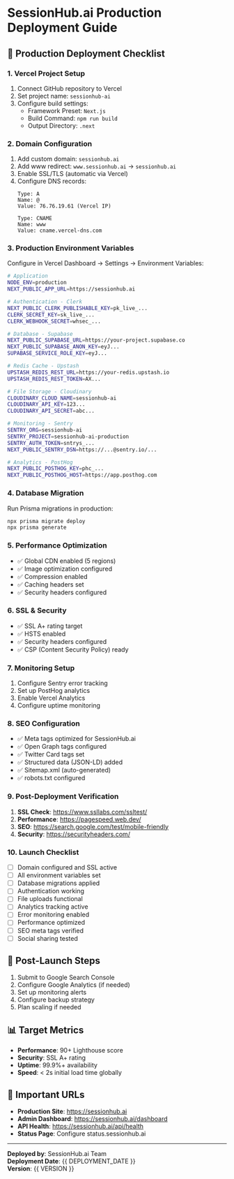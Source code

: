 # SessionHub.ai Production Deployment Guide

## 🚀 Production Deployment Checklist

### 1. Vercel Project Setup
1. Connect GitHub repository to Vercel
2. Set project name: `sessionhub-ai`
3. Configure build settings:
   - Framework Preset: `Next.js`
   - Build Command: `npm run build`
   - Output Directory: `.next`

### 2. Domain Configuration
1. Add custom domain: `sessionhub.ai`
2. Add www redirect: `www.sessionhub.ai` → `sessionhub.ai`
3. Enable SSL/TLS (automatic via Vercel)
4. Configure DNS records:
   ```
   Type: A
   Name: @
   Value: 76.76.19.61 (Vercel IP)
   
   Type: CNAME
   Name: www
   Value: cname.vercel-dns.com
   ```

### 3. Production Environment Variables
Configure in Vercel Dashboard → Settings → Environment Variables:

```bash
# Application
NODE_ENV=production
NEXT_PUBLIC_APP_URL=https://sessionhub.ai

# Authentication - Clerk
NEXT_PUBLIC_CLERK_PUBLISHABLE_KEY=pk_live_...
CLERK_SECRET_KEY=sk_live_...
CLERK_WEBHOOK_SECRET=whsec_...

# Database - Supabase
NEXT_PUBLIC_SUPABASE_URL=https://your-project.supabase.co
NEXT_PUBLIC_SUPABASE_ANON_KEY=eyJ...
SUPABASE_SERVICE_ROLE_KEY=eyJ...

# Redis Cache - Upstash
UPSTASH_REDIS_REST_URL=https://your-redis.upstash.io
UPSTASH_REDIS_REST_TOKEN=AX...

# File Storage - Cloudinary
CLOUDINARY_CLOUD_NAME=sessionhub-ai
CLOUDINARY_API_KEY=123...
CLOUDINARY_API_SECRET=abc...

# Monitoring - Sentry
SENTRY_ORG=sessionhub-ai
SENTRY_PROJECT=sessionhub-ai-production
SENTRY_AUTH_TOKEN=sntrys_...
NEXT_PUBLIC_SENTRY_DSN=https://...@sentry.io/...

# Analytics - PostHog
NEXT_PUBLIC_POSTHOG_KEY=phc_...
NEXT_PUBLIC_POSTHOG_HOST=https://app.posthog.com
```

### 4. Database Migration
Run Prisma migrations in production:
```bash
npx prisma migrate deploy
npx prisma generate
```

### 5. Performance Optimization
- ✅ Global CDN enabled (5 regions)
- ✅ Image optimization configured
- ✅ Compression enabled
- ✅ Caching headers set
- ✅ Security headers configured

### 6. SSL & Security
- ✅ SSL A+ rating target
- ✅ HSTS enabled
- ✅ Security headers configured
- ✅ CSP (Content Security Policy) ready

### 7. Monitoring Setup
1. Configure Sentry error tracking
2. Set up PostHog analytics
3. Enable Vercel Analytics
4. Configure uptime monitoring

### 8. SEO Configuration
- ✅ Meta tags optimized for SessionHub.ai
- ✅ Open Graph tags configured
- ✅ Twitter Card tags set
- ✅ Structured data (JSON-LD) added
- ✅ Sitemap.xml (auto-generated)
- ✅ robots.txt configured

### 9. Post-Deployment Verification
1. **SSL Check**: https://www.ssllabs.com/ssltest/
2. **Performance**: https://pagespeed.web.dev/
3. **SEO**: https://search.google.com/test/mobile-friendly
4. **Security**: https://securityheaders.com/

### 10. Launch Checklist
- [ ] Domain configured and SSL active
- [ ] All environment variables set
- [ ] Database migrations applied
- [ ] Authentication working
- [ ] File uploads functional
- [ ] Analytics tracking active
- [ ] Error monitoring enabled
- [ ] Performance optimized
- [ ] SEO meta tags verified
- [ ] Social sharing tested

## 🌟 Post-Launch Steps
1. Submit to Google Search Console
2. Configure Google Analytics (if needed)
3. Set up monitoring alerts
4. Configure backup strategy
5. Plan scaling if needed

## 📊 Target Metrics
- **Performance**: 90+ Lighthouse score
- **Security**: SSL A+ rating
- **Uptime**: 99.9%+ availability
- **Speed**: < 2s initial load time globally

## 🔗 Important URLs
- **Production Site**: https://sessionhub.ai
- **Admin Dashboard**: https://sessionhub.ai/dashboard
- **API Health**: https://sessionhub.ai/api/health
- **Status Page**: Configure status.sessionhub.ai

---

**Deployed by**: SessionHub.ai Team  
**Deployment Date**: {{ DEPLOYMENT_DATE }}  
**Version**: {{ VERSION }} 